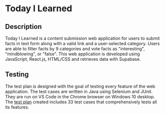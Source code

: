 # Today I Learned

## Description
Today I Learned is a content submission web application for users to submit facts in text form along with a valid link and a user-selected category. 
Users are able to filter facts by 9 categories and vote facts as "interesting", "mindblowing", or "false".
This web application is developed using JavaScript, React.js, HTML/CSS and retrieves data with Supabase. 

## Testing
The test plan is designed with the goal of testing every feature of the web application. The test cases are written in Java using Selenium and JUnit. They are run on VS Code in the Chrome browser on Windows 10 desktop. The [test plan](https://docs.google.com/spreadsheets/d/14A78SC3P_wehpYxjX0zUXgEOlh7ZEwzh8ahoZmUkGC4/edit#gid=0) created includes 33 test cases that comprehensively tests all its features. 
